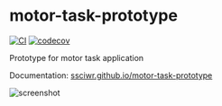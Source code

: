 # motor-task-prototype

[![CI](https://github.com/ssciwr/motor-task-prototype/actions/workflows/ci.yml/badge.svg)](https://github.com/ssciwr/motor-task-prototype/actions/workflows/ci.yml)
[![codecov](https://codecov.io/gh/ssciwr/motor-task-prototype/branch/main/graph/badge.svg?token=sjsAdTyLH1)](https://codecov.io/gh/ssciwr/motor-task-prototype)

Prototype for motor task application

Documentation: [ssciwr.github.io/motor-task-prototype](https://ssciwr.github.io/motor-task-prototype/)

![screenshot](https://raw.githubusercontent.com/ssciwr/motor-task-prototype/main/docs/quickstart/images/results.png)
